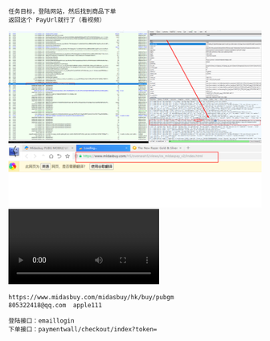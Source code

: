 ```text
任务目标，登陆网站，然后找到商品下单
返回这个 PayUrl就行了（看视频）

```
![1.png](assets/1.png)
![2.png](assets/2.png)
![3.mov](assets/3.mov)
```text
https://www.midasbuy.com/midasbuy/hk/buy/pubgm
805322418@qq.com  apple111
```

```text
登陆接口：emaillogin
下单接口：paymentwall/checkout/index?token=
```